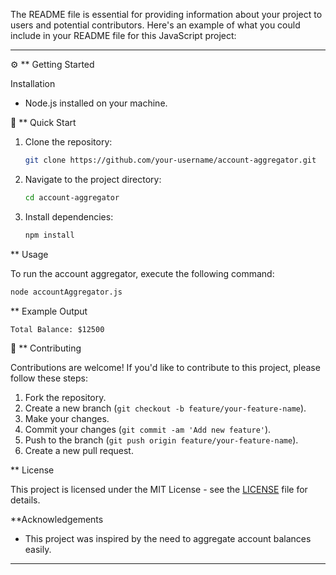 The README file is essential for providing information about your project to users and potential contributors. Here's an example of what you could include in your README file for this JavaScript project:

---


⚙️ ** Getting Started

Installation

- Node.js installed on your machine.

🚀 ** Quick Start 

1. Clone the repository:

   ```bash
   git clone https://github.com/your-username/account-aggregator.git
   ```

2. Navigate to the project directory:

   ```bash
   cd account-aggregator
   ```

3. Install dependencies:

   ```bash
   npm install
   ```

** Usage

To run the account aggregator, execute the following command:

```bash
node accountAggregator.js
```

** Example Output

```
Total Balance: $12500
```

🤝 ** Contributing

Contributions are welcome! If you'd like to contribute to this project, please follow these steps:

1. Fork the repository.
2. Create a new branch (`git checkout -b feature/your-feature-name`).
3. Make your changes.
4. Commit your changes (`git commit -am 'Add new feature'`).
5. Push to the branch (`git push origin feature/your-feature-name`).
6. Create a new pull request.

** License

This project is licensed under the MIT License - see the [LICENSE](LICENSE) file for details.

**Acknowledgements

- This project was inspired by the need to aggregate account balances easily.

---

